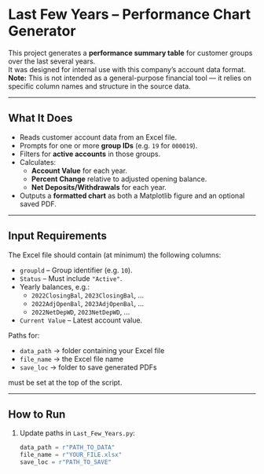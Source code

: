 # Last Few Years – Performance Chart Generator

This project generates a **performance summary table** for customer groups over the last several years.  
It was designed for internal use with this company’s account data format.  
**Note:** This is not intended as a general-purpose financial tool — it relies on specific column names and structure in the source data.

---

## What It Does
- Reads customer account data from an Excel file.  
- Prompts for one or more **group IDs** (e.g. `19` for `000019`).  
- Filters for **active accounts** in those groups.  
- Calculates:
  - **Account Value** for each year.  
  - **Percent Change** relative to adjusted opening balance.  
  - **Net Deposits/Withdrawals** for each year.  
- Outputs a **formatted chart** as both a Matplotlib figure and an optional saved PDF.

---

## Input Requirements
The Excel file should contain (at minimum) the following columns:

- `groupld` – Group identifier (e.g. `10`).  
- `Status` – Must include `"Active"`.  
- Yearly balances, e.g.:
  - `2022ClosingBal`, `2023ClosingBal`, ...  
  - `2022AdjOpenBal`, `2023AdjOpenBal`, ...  
  - `2022NetDepWD`, `2023NetDepWD`, ...  
- `Current Value` – Latest account value.

Paths for:
- `data_path` → folder containing your Excel file  
- `file_name` → the Excel file name  
- `save_loc` → folder to save generated PDFs  

must be set at the top of the script.

---

## How to Run
1. Update paths in `Last_Few_Years.py`:
   ```python
   data_path = r"PATH_TO_DATA"
   file_name = r"YOUR_FILE.xlsx"
   save_loc = r"PATH_TO_SAVE"
   ```


